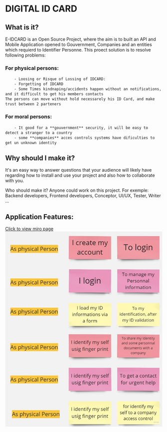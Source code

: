 # DIGITAL ID CARD
## What is it?
E-IDCARD is an Open Source Project, where the aim is to built an API and Mobile Application opened to Gouvernment, Companies and an entities which requierd to Identifier Personne.
This proect solution is to resolve following problems:
###    For physical persons:
        - Loosing or Risque of Lossing of IDCARD: 
        - Forgetting of IDCARD
        - Some Times kindnaping/accidents happen without an notifications, and it difficult to get his members contacts
	The persons can move without hold necessarely his ID Card, and make trust between 2 parteners

###    For moral persons:
        - It good for a **gouvernment** security, it will be easy to detect a stranger to a country
        - some **companies** acces controls systems have dificulties to get un unknown identity

## Why should I make it?
It's an easy way to answer questions that your audience will likely have regarding how to install and use your project and also how to collaborate with you.

Who should make it?
Anyone could work on this project. For exemple: Backend developers, Frontend developers, Conceptor, UI/UX, Tester, Writer ...

## Application Features:

[Click to view miro page](https://miro.com/app/board/uXjVNSp_Mxo=/?share_link_id=880404467244)
![Optional Text](./ressources/conceptions/user-story-physical-person.jpg)

